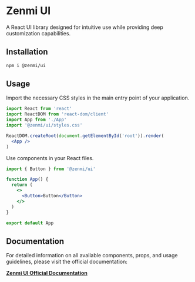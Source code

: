 # Zenmi UI

A React UI library designed for intuitive use while providing deep customization capabilities.

## Installation

```bash
npm i @zenmi/ui
```

## Usage

Import the necessary CSS styles in the main entry point of your application.

```jsx
import React from 'react'
import ReactDOM from 'react-dom/client'
import App from './App'
import '@zenmi/ui/styles.css'

ReactDOM.createRoot(document.getElementById('root')).render(
  <App />
)
```

Use components in your React files.

```jsx
import { Button } from '@zenmi/ui'

function App() {
  return (
    <>
      <Button>Button</Button>
    </>
  )
}

export default App
```

## Documentation

For detailed information on all available components, props, and usage guidelines, please visit the official documentation:

[**Zenmi UI Official Documentation**](https://ui.zenmi.dev)
